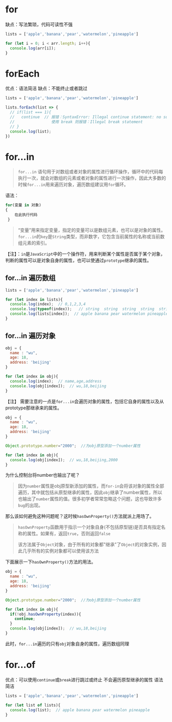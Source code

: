 # for
 缺点：写法繁琐，代码可读性不强
```javascript
lists = ['apple','banana','pear','watermelon','pineapple']

for (let i = 0; i < arr.length; i++){
  console.log(arr[i]);
}

```

# forEach
优点：语法简洁
缺点：不能终止或者跳过
```javascript
lists = ['apple','banana','pear','watermelon','pineapple']

lists.forEach(list => {
  // if(list === 1){
  //   continue  // 报错：SyntaxError: Illegal continue statement: no surrounding iteration statement
  //                使用 break 则报错：Illegal break statement
  // }
  console.log(list);
})
```
# for...in
>`for...in` 语句用于对数组或者对象的属性进行循环操作，循环中的代码每执行一次，就会对数组的元素或者对象的属性进行一次操作，因此大多数的时候`for...in`用来遍历对象，遍历数组建议用`for`循环。

语法：
```javascript
for(变量 in 对象)
{
    在此执行代码
 }
 ```
>“变量”用来指定变量，指定的变量可以是数组元素，也可以是对象的属性。`for...in`的`key`是`String`类型，而非数字，它包含当前属性的名称或当前数组元素的索引。

【注】：`in`是`JavaScript`中的一个操作符，用来判断某个属性是否属于某个对象，判断的属性可以是对象自身的属性，也可以使通过`prototype`继承的属性。

## for...in 遍历数组
```javascript
lists = ['apple','banana','pear','watermelon','pineapple']

for (let index in lists){
  console.log(index);  // 0,1,2,3,4   
  console.log(typeof(index));   // string  string  string  string  string
  console.log(lists[index]);  // apple banana pear watermelon pineapple
}
```

## for...in 遍历对象
```javascript
obj = {
  name : "wu",
  age: 18,
  address: 'beijing'
}

for (let index in obj){
  console.log(index);  // name,age,address
  console.log(obj[index]);  // wu,18,beijing
}
```
【注】 需要注意的一点是`for...in`会遍历对象的属性，包括它自身的属性以及从prototype那继承来的属性。
```JavaScript
obj = {
  name : "wu",
  age: 18,
  address: 'beijing'
}

Object.prototype.number="2000";  //为obj原型添加一个number属性

for (let index in obj){
  console.log(obj[index]);  // wu,18,beijing,2000
}
```
为什么控制台将number也输出了呢？
>因为`number`属性是obj原型新添加的属性，而`for-in`会将该对象的属性全部遍历，其中就包括从原型继承的属性，因此`obj`继承了number属性，所以也输出了`number`属性的值。很多初学者常常忽略这个问题，这也导致许多`bug`的出现。

那么该如何避免这种问题呢？这时候`hasOwnProperty()`方法就派上用场了。
>`hasOwnProperty`函数用于指示一个对象自身(不包括原型链)是否具有指定名称的属性。如果有，返回`true`，否则返回`false`
>
>该方法属于`Object`对象，由于所有的对象都"继承"了`Object`的对象实例，因此几乎所有的实例对象都可以使用该方法

下面展示一下`hasOwnProperty()`方法的用法。
```javascript
obj = {
  name : "wu",
  age: 18,
  address: 'beijing'
}

Object.prototype.number="2000";  //为obj原型添加一个number属性

for (let index in obj){
  if(!obj.hasOwnProperty(index)){
    continue;
  }
  console.log(obj[index]);  // wu,18,beijing 
}
```
此时，`for...in`遍历的只有`obj`对象自身的属性，遍历数组同理

# for...of

优点：可以使用`continue`或`break`进行跳过或终止
      不会遍历原型继承的属性
      语法简洁
```javascript
lists = ['apple','banana','pear','watermelon','pineapple']

for (let list of lists){
  console.log(list);  // apple banana pear watermelon pineapple
}
```